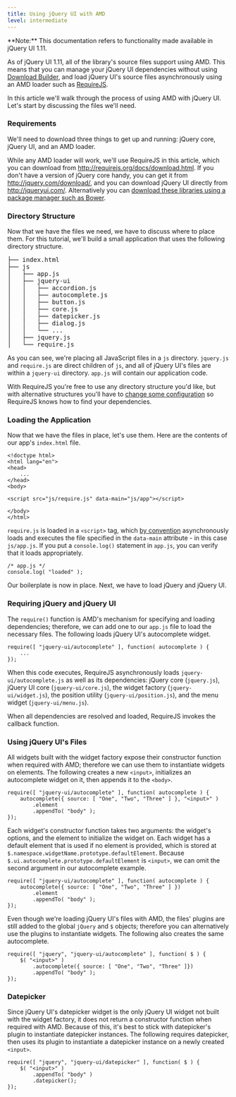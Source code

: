 ```yaml
---
title: Using jQuery UI with AMD
level: intermediate
---
```


<div class="warning">**Note:** This documentation refers to functionality made available in jQuery UI 1.11.</div>

As of jQuery UI 1.11, all of the library's source files support using AMD. This means that you can manage your jQuery UI dependencies without using [Download Builder](http://jqueryui.com/download/), and load jQuery UI's source files asynchronously using an AMD loader such as [RequireJS](http://requirejs.org/).

In this article we'll walk through the process of using AMD with jQuery UI. Let's start by discussing the files we'll need.

### Requirements

We'll need to download three things to get up and running: jQuery core, jQuery UI, and an AMD loader.

While any AMD loader will work, we'll use RequireJS in this article, which you can download from <http://requirejs.org/docs/download.html>. If you don't have a version of jQuery core handy, you can get it from <http://jquery.com/download/>, and you can download jQuery UI directly from <http://jqueryui.com/>. Alternatively you can [download these libraries using a package manager such as Bower](/jquery-ui/environments/bower/).

### Directory Structure

Now that we have the files we need, we have to discuss where to place them. For this tutorial, we'll build a small application that uses the following directory structure.

<pre>
├── index.html
├── js
│   ├── app.js
│   ├── jquery-ui
│   │   ├── accordion.js
│   │   ├── autocomplete.js
│   │   ├── button.js
│   │   ├── core.js
│   │   ├── datepicker.js
│   │   ├── dialog.js
│   │   └── ...
│   ├── jquery.js
│   └── require.js
</pre>

As you can see, we're placing all JavaScript files in a `js` directory. `jquery.js` and `require.js` are direct children of `js`, and all of jQuery UI's files are within a `jquery-ui` directory. `app.js` will contain our application code.

With RequireJS you're free to use any directory structure you'd like, but with alternative structures you'll have to [change some configuration](http://requirejs.org/docs/api.html#config) so RequireJS knows how to find your dependencies.

### Loading the Application

Now that we have the files in place, let's use them. Here are the contents of our app's `index.html` file.

```
<!doctype html>
<html lang="en">
<head>
	...
</head>
<body>

<script src="js/require.js" data-main="js/app"></script>

</body>
</html>
```

`require.js` is loaded in a `<script>` tag, which [by convention](http://requirejs.org/docs/start.html) asynchronously loads and executes the file specified in the `data-main` attribute - in this case `js/app.js`. If you put a `console.log()` statement in `app.js`, you can verify that it loads appropriately.

```
/* app.js */
console.log( "loaded" );
```

Our boilerplate is now in place. Next, we have to load jQuery and jQuery UI.

### Requiring jQuery and jQuery UI

The `require()` function is AMD's mechanism for specifying and loading dependencies; therefore, we can add one to our `app.js` file to load the necessary files. The following loads jQuery UI's autocomplete widget.

```
require([ "jquery-ui/autocomplete" ], function( autocomplete ) {
	...
});
```

When this code executes, RequireJS asynchronously loads `jquery-ui/autocomplete.js` as well as its dependencies: jQuery core (`jquery.js`), jQuery UI core (`jquery-ui/core.js`), the widget factory (`jquery-ui/widget.js`), the position utility (`jquery-ui/position.js`), and the menu widget (`jquery-ui/menu.js`).

When all dependencies are resolved and loaded, RequireJS invokes the callback function.

### Using jQuery UI's Files

All widgets built with the widget factory expose their constructor function when required with AMD; therefore we can use them to instantiate widgets on elements. The following creates a new `<input>`, initializes an autocomplete widget on it, then appends it to the `<body>`.

```
require([ "jquery-ui/autocomplete" ], function( autocomplete ) {
	autocomplete({ source: [ "One", "Two", "Three" ] }, "<input>" )
		.element
		.appendTo( "body" );
});
```

Each widget's constructor function takes two arguments: the widget's options, and the element to initialize the widget on. Each widget has a default element that is used if no element is provided, which is stored at `$.namespace.widgetName.prototype.defaultElement`. Because `$.ui.autocomplete.prototype.defaultElement` is `<input>`, we can omit the second argument in our autocomplete example.

```
require([ "jquery-ui/autocomplete" ], function( autocomplete ) {
	autocomplete({ source: [ "One", "Two", "Three" ] })
		.element
		.appendTo( "body" );
});
```

Even though we're loading jQuery UI's files with AMD, the files' plugins are still added to the global `jQuery` and `$` objects; therefore you can alternatively use the plugins to instantiate widgets. The following also creates the same autocomplete.

```
require([ "jquery", "jquery-ui/autocomplete" ], function( $ ) {
	$( "<input>" )
		.autocomplete({ source: [ "One", "Two", "Three" ]})
		.appendTo( "body" );
});
```

### Datepicker

Since jQuery UI's datepicker widget is the only jQuery UI widget not built with the widget factory, it does not return a constructor function when required with AMD. Because of this, it's best to stick with datepicker's plugin to instantiate datepicker instances. The following requires datepicker, then uses its plugin to instantiate a datepicker instance on a newly created `<input>`.

```
require([ "jquery", "jquery-ui/datepicker" ], function( $ ) {
	$( "<input>" )
		.appendTo( "body" )
		.datepicker();
});
```
